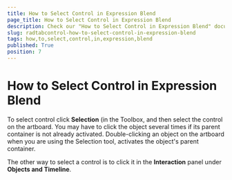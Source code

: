```yaml
---
title: How to Select Control in Expression Blend
page_title: How to Select Control in Expression Blend
description: Check our "How to Select Control in Expression Blend" documentation article for the RadTabControl WPF control.
slug: radtabcontrol-how-to-select-control-in-expression-blend
tags: how,to,select,control,in,expression,blend
published: True
position: 7
---
```


# How to Select Control in Expression Blend

To select control click __Selection__ (in the Toolbox, and then select the control on the artboard. You may have to click the object several times if its parent container is not already activated. Double-clicking an object on the artboard when you are using the Selection tool, activates the object's parent container.

The other way to select a control is to click it in the __Interaction__ panel under __Objects and Timeline__.